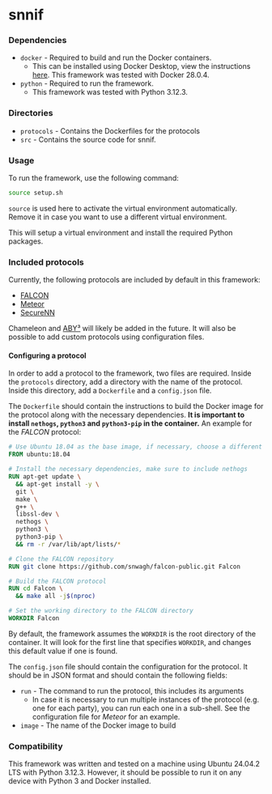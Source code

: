 # snnif

### Dependencies

- `docker` - Required to build and run the Docker containers.
  - This can be installed using Docker Desktop, view the instructions
    [here](https://www.docker.com/products/docker-desktop). This framework was
    tested with Docker 28.0.4.
- `python` - Required to run the framework.
  - This framework was tested with Python 3.12.3.

### Directories

- `protocols` - Contains the Dockerfiles for the protocols
- `src` - Contains the source code for snnif.

### Usage

To run the framework, use the following command:

```bash
source setup.sh
```

`source` is used here to activate the virtual environment automatically. Remove
it in case you want to use a different virtual environment.

This will setup a virtual environment and install the required Python packages.

### Included protocols

Currently, the following protocols are included by default in this framework:

- [FALCON](https://github.com/snwagh/falcon-public)
- [Meteor](https://github.com/Ye-D/Meteor)
- [SecureNN](https://github.com/snwagh/securenn-public)

Chameleon and [ABY³](https://github.com/ladnir/aby3) will likely be added in the
future. It will also be possible to add custom protocols using configuration
files.

#### Configuring a protocol

In order to add a protocol to the framework, two files are required. Inside the
`protocols` directory, add a directory with the name of the protocol. Inside
this directory, add a `Dockerfile` and a `config.json` file.

The `Dockerfile` should contain the instructions to build the Docker image for
the protocol along with the necessary dependencies. **It is important to install
`nethogs`, `python3` and `python3-pip` in the container.** An example for the
_FALCON_ protocol:

```dockerfile
# Use Ubuntu 18.04 as the base image, if necessary, choose a different version
FROM ubuntu:18.04

# Install the necessary dependencies, make sure to include nethogs
RUN apt-get update \
  && apt-get install -y \
  git \
  make \
  g++ \
  libssl-dev \
  nethogs \
  python3 \
  python3-pip \
  && rm -r /var/lib/apt/lists/*

# Clone the FALCON repository
RUN git clone https://github.com/snwagh/falcon-public.git Falcon

# Build the FALCON protocol
RUN cd Falcon \
  && make all -j$(nproc)

# Set the working directory to the FALCON directory
WORKDIR Falcon
```

By default, the framework assumes the `WORKDIR` is the root directory of the
container. It will look for the first line that specifies `WORKDIR`, and changes
this default value if one is found.

The `config.json` file should contain the configuration for the protocol. It
should be in JSON format and should contain the following fields:

- `run` - The command to run the protocol, this includes its arguments
  - In case it is necessary to run multiple instances of the protocol (e.g. one
    for each party), you can run each one in a sub-shell. See the configuration
    file for _Meteor_ for an example.
- `image` - The name of the Docker image to build

### Compatibility

This framework was written and tested on a machine using Ubuntu 24.04.2 LTS with
Python 3.12.3. However, it should be possible to run it on any device with
Python 3 and Docker installed.
